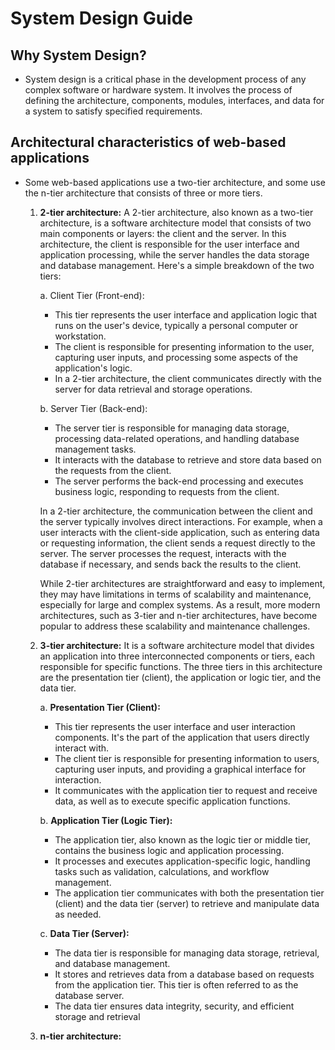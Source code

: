 # **System Design Guide**

## Why System Design?

- System design is a critical phase in the development process of any complex software or hardware system. It involves the process of defining the architecture, components, modules, interfaces, and data for a system to satisfy specified requirements.

## Architectural characteristics of web-based applications

- Some web-based applications use a two-tier architecture, and some use the n-tier architecture that consists of three or more tiers.

  1. **2-tier architecture:** A 2-tier architecture, also known as a two-tier architecture, is a software architecture model that consists of two main components or layers: the client and the server. In this architecture, the client is responsible for the user interface and application processing, while the server handles the data storage and database management. Here's a simple breakdown of the two tiers:

     a. Client Tier (Front-end):

     - This tier represents the user interface and application logic that runs on the user's device, typically a personal computer or workstation.
     - The client is responsible for presenting information to the user, capturing user inputs, and processing some aspects of the application's logic.
     - In a 2-tier architecture, the client communicates directly with the server for data retrieval and storage operations.

     b. Server Tier (Back-end):

     - The server tier is responsible for managing data storage, processing data-related operations, and handling database management tasks.
     - It interacts with the database to retrieve and store data based on the requests from the client.
     - The server performs the back-end processing and executes business logic, responding to requests from the client.

     In a 2-tier architecture, the communication between the client and the server typically involves direct interactions. For example, when a user interacts with the client-side application, such as entering data or requesting information, the client sends a request directly to the server. The server processes the request, interacts with the database if necessary, and sends back the results to the client.

     While 2-tier architectures are straightforward and easy to implement, they may have limitations in terms of scalability and maintenance, especially for large and complex systems. As a result, more modern architectures, such as 3-tier and n-tier architectures, have become popular to address these scalability and maintenance challenges.

  2. **3-tier architecture:** It is a software architecture model that divides an application into three interconnected components or tiers, each responsible for specific functions. The three tiers in this architecture are the presentation tier (client), the application or logic tier, and the data tier.

     a. **Presentation Tier (Client):**

     - This tier represents the user interface and user interaction components. It's the part of the application that users directly interact with.
     - The client tier is responsible for presenting information to users, capturing user inputs, and providing a graphical interface for interaction.
     - It communicates with the application tier to request and receive data, as well as to execute specific application functions.

     b. **Application Tier (Logic Tier):**

     - The application tier, also known as the logic tier or middle tier, contains the business logic and application processing.
     - It processes and executes application-specific logic, handling tasks such as validation, calculations, and workflow management.
     - The application tier communicates with both the presentation tier (client) and the data tier (server) to retrieve and manipulate data as needed.

     c. **Data Tier (Server):**

     - The data tier is responsible for managing data storage, retrieval, and database management.
     - It stores and retrieves data from a database based on requests from the application tier. This tier is often referred to as the database server.
     - The data tier ensures data integrity, security, and efficient storage and retrieval

  3. **n-tier architecture:**
